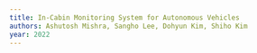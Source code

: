 ```yaml
---
title: In-Cabin Monitoring System for Autonomous Vehicles
authors: Ashutosh Mishra, Sangho Lee, Dohyun Kim, Shiho Kim
year: 2022
---
```


